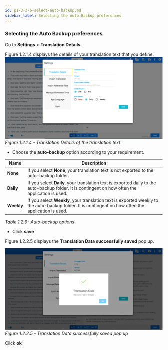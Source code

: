 ```yaml
---
id: p1-3-3-6-select-auto-backup.md
sidebar_label: Selecting the Auto Backup preferences
---
```

### Selecting the Auto Backup preferences


Go to **Settings** >  **Translation Details**

Figure 1.2.1.4  displays the details of your translation text that you define.
![alt text](../../../../../static/AutographaLiveImages/Getting_Started/translation-details-fig-1.2.1.4.jpg 'Translation Details of the translation text')
_Figure 1.2.1.4 - Translation Details of the translation text_ 

* Choose the **auto-backup** option according to your requirement.


| Name        | Description
|-------------| ----------------------------------------|
| **None** | If you select **None**, your translation text is not exported to the auto-backup folder. 
| **Daily**  | If you select **Daily**, your translation text is exported daily to the auto-backup folder. It is contingent on how often the application is used.  
| **Weekly**  |  If you select **Weekly**, your translation text is exported weekly to the auto-backup folder. It is contingent on how often the application is used.
 
_Table 1.2.9- Auto-backup options_ 

* Click **save**

Figure 1.2.2.5 displays the **Translation Data successfully saved** pop up.

![alt text](../../../../../static\AutographaLiveImages\Getting_Started\translation-data-successfully-saved-fig-1.2.2.5.jpg 'Translation Data successfully saved pop up')
_Figure 1.2.2.5 - Translation Data successfully saved pop up_ 

Click **ok**